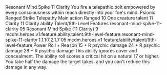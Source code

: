 <ability>
  <name>Resonant Mind Spike</name>
  <cost>11 Clarity</cost>
  <flavor>You fire a telepathic bolt empowered by every consciousness within reach directly into your foe&apos;s mind.</flavor>
  <keywords>
    <keyword>Psionic</keyword>
    <keyword>Ranged</keyword>
    <keyword>Strike</keyword>
    <keyword>Telepathy</keyword>
  </keywords>
  <type>Main action</type>
  <distance>Ranged 10</distance>
  <target>One creature</target>
  <metadata>
    <class>talent</class>
    <cost>11 Clarity</cost>
    <cost_amount>11</cost_amount>
    <cost_resource>Clarity</cost_resource>
    <feature_type>ability</feature_type>
    <file_dpath>Talent/9th-Level Features</file_dpath>
    <item_id>resonant-mind-spike-11-clarity</item_id>
    <item_index>05</item_index>
    <item_name>Resonant Mind Spike (11 Clarity)</item_name>
    <level>9</level>
    <scc>mcdm.heroes.v1:feature.ability.talent.9th-level-feature:resonant-mind-spike-11-clarity</scc>
    <scdc>1.1.1:7.2.1.7:05</scdc>
    <source>mcdm.heroes.v1</source>
    <type>feature/ability/talent/9th-level-feature</type>
  </metadata>
  <effects>
    <effect type="roll">
      <roll>Power Roll + Reason</roll>
      <t1>15 + R psychic damage</t1>
      <t2>24 + R psychic damage</t2>
      <t3>28 + R psychic damage</t3>
    </effect>
    <effect type="mundane">This ability ignores cover and concealment.</effect>
    <effect type="mundane" name="Strained">The ability roll scores a critical hit on a natural 17 or higher. You take half the damage the target takes, and you can&apos;t reduce this damage in any way.</effect>
  </effects>
</ability>

